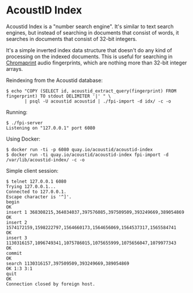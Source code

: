 AcoustID Index
==============

Acoustid Index is a "number search engine". It's similar to text search
engines, but instead of searching in documents that consist of words,
it searches in documents that consist of 32-bit integers.

It's a simple inverted index data structure that doesn't do any kind of
processing on the indexed documents. This is useful for searching in
[Chromaprint][1] audio fingerprints, which are nothing more than 32-bit
integer arrays.

[1]: http://acoustid.org/chromaprint

Reindexing from the Acoustid database:

    $ echo "COPY (SELECT id, acoustid_extract_query(fingerprint) FROM fingerprint) TO stdout DELIMITER '|' " \
           | psql -U acoustid acoustid | ./fpi-import -d idx/ -c -o
Running:

    $ ./fpi-server
    Listening on "127.0.0.1" port 6080

Using Docker:

    $ docker run -ti -p 6080 quay.io/acoustid/acoustid-index
    $ docker run -ti quay.io/acoustid/acoustid-index fpi-import -d /var/lib/acoustid-index/ -c -o

Simple client session:

    $ telnet 127.0.0.1 6080
    Trying 127.0.0.1...
    Connected to 127.0.0.1.
    Escape character is '^]'.
    begin
    OK
    insert 1 368308215,364034037,397576085,397509509,393249669,389054869
    OK
    insert 2 1574172159,1598222797,1564660173,1564656069,1564537317,1565584741
    OK
    insert 3 1130316157,1096749341,1075786015,1075655999,1075656047,1079977343
    OK
    commit
    OK
    search 1130316157,397509509,393249669,389054869
    OK 1:3 3:1
    quit
    OK
    Connection closed by foreign host.
